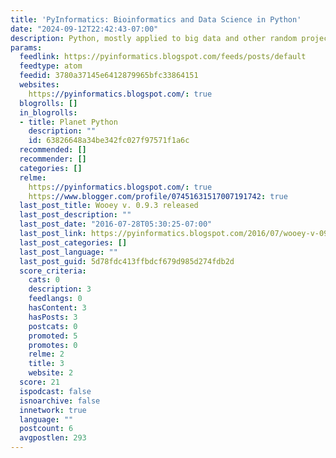 ```yaml
---
title: 'PyInformatics: Bioinformatics and Data Science in Python'
date: "2024-09-12T22:42:43-07:00"
description: Python, mostly applied to big data and other random projects.
params:
  feedlink: https://pyinformatics.blogspot.com/feeds/posts/default
  feedtype: atom
  feedid: 3780a37145e6412879965bfc33864151
  websites:
    https://pyinformatics.blogspot.com/: true
  blogrolls: []
  in_blogrolls:
  - title: Planet Python
    description: ""
    id: 63826648a34be342fc027f97571f1a6c
  recommended: []
  recommender: []
  categories: []
  relme:
    https://pyinformatics.blogspot.com/: true
    https://www.blogger.com/profile/07451631517007191742: true
  last_post_title: Wooey v. 0.9.3 released
  last_post_description: ""
  last_post_date: "2016-07-28T05:30:25-07:00"
  last_post_link: https://pyinformatics.blogspot.com/2016/07/wooey-v-093-released.html
  last_post_categories: []
  last_post_language: ""
  last_post_guid: 5d78fdc413ffbdcf679d985d274fdb2d
  score_criteria:
    cats: 0
    description: 3
    feedlangs: 0
    hasContent: 3
    hasPosts: 3
    postcats: 0
    promoted: 5
    promotes: 0
    relme: 2
    title: 3
    website: 2
  score: 21
  ispodcast: false
  isnoarchive: false
  innetwork: true
  language: ""
  postcount: 6
  avgpostlen: 293
---
```


